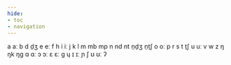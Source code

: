 ```yaml
---
hide:
- toc
- navigation
---
```

a
aː
b
d
d̠ʒ
e
eː
f
h
i
iː
j
k
l
m
mb
mp
n
nd
nt
n̠d̠ʒ
n̠t̠ʃ
o
oː
p
r
s
t
t̠ʃ
u
uː
v
w
z
ŋ
ŋk
ŋɡ
ɑ
ɑː
ɔ
ɔː
ɛ
ɛː
ɡ
ɥ
ɪ
ɪː
ɲ
ʃ
ʊ
ʊː
ʔ
